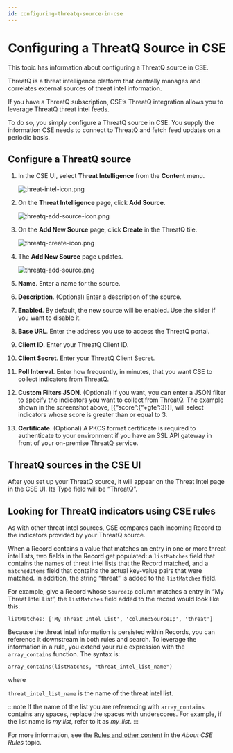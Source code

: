```yaml
---
id: configuring-threatq-source-in-cse
---
```


# Configuring a ThreatQ Source in CSE

This topic has information about configuring a ThreatQ source in CSE.

ThreatQ is a threat intelligence platform that centrally manages and correlates external sources of threat intel information. 

If you have a ThreatQ subscription, CSE’s ThreatQ integration allows you to leverage ThreatQ threat intel feeds. 

To do so, you simply configure a ThreatQ source in CSE. You supply the information CSE needs to connect to ThreatQ and fetch feed updates on a periodic basis.

## Configure a ThreatQ source

1. In the CSE UI, select **Threat Intelligence** from the **Content** menu.

    ![threat-intel-icon.png](/img/cloud-siem-enterprise/threat-intel-icon.png)
1. On the **Threat Intelligence** page, click **Add Source**.

    ![threatq-add-source-icon.png](/img/cloud-siem-enterprise/threatq-add-source-icon.png)
1. On the **Add New Source** page, click **Create** in the ThreatQ tile.

    ![threatq-create-icon.png](/img/cloud-siem-enterprise/threatq-create-icon.png)
1. The **Add New Source** page updates.

    ![threatq-add-source.png](/img/cloud-siem-enterprise/threatq-add-source.png)
1. **Name**. Enter a name for the source.
1. **Description**. (Optional) Enter a description of the source.
1. **Enabled**. By default, the new source will be enabled. Use the slider if you want to disable it.
1. **Base URL**. Enter the address you use to access the ThreatQ portal.
1. **Client ID**. Enter your ThreatQ Client ID.
1. **Client Secret**. Enter your ThreatQ Client Secret.
1. **Poll Interval**. Enter how frequently, in minutes, that you want CSE to collect indicators from ThreatQ.
1. **Custom Filters JSON**. (Optional) If you want, you can enter a JSON filter to specify the indicators you want to collect from ThreatQ. The example shown in the screenshot above, \[{“score”:{“+gte”:3}}\], will select indicators whose score is greater than or equal to 3.
1. **Certificate**. (Optional) A PKCS format certificate is required to authenticate to your environment if you have an SSL API gateway in front of your on-premise ThreatQ service.

## ThreatQ sources in the CSE UI

After you set up your ThreatQ source, it will appear on the Threat Intel page in the CSE UI. Its Type field will be “ThreatQ”.

## Looking for ThreatQ indicators using CSE rules

As with other threat intel sources, CSE compares each incoming Record to the indicators provided by your ThreatQ source. 

When a Record contains a value that matches an entry in one or more threat intel lists, two fields in the Record get populated: a `listMatches` field that contains the names of threat intel lists that the Record matched, and a `matchedItems` field that contains the actual key-value pairs that were matched. In addition, the string “threat” is added to the `listMatches` field.  

For example, give a Record whose `SourceIp` column matches a entry in “My Threat Intel List”, the `listMatches` field added to the record would look like this:

`listMatches: ['My Threat Intel List', 'column:SourceIp', 'threat']`

Because the threat intel information is persisted within Records, you can reference it downstream in both rules and search. To leverage the information in a rule, you extend your rule expression with the `array_contains` function. The syntax is:

`array_contains(listMatches, "threat_intel_list_name")`

where 

`threat_intel_list_name` is the name of the threat intel list.

:::note
If the name of the list you are referencing with `array_contains` contains any spaces, replace the spaces with underscores. For example, if the list name is *my list*, refer to it as *my_list*.
:::

For more information, see the [Rules and other content](../CSE_Rules/01_About_CSE_Rules.md "About CSE Rules") in the *About CSE Rules* topic.  
 
